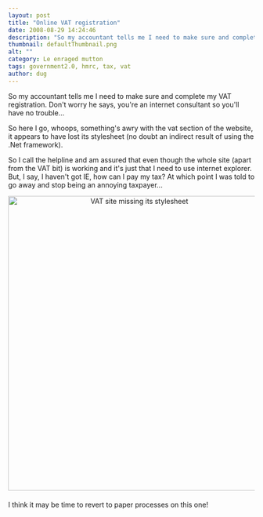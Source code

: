 ```yaml
---
layout: post
title: "Online VAT registration"
date: 2008-08-29 14:24:46
description: "So my accountant tells me I need to make sure and complete my VAT registration. Don&#8217;t worry he says, you&#8217;re an internet consultant so you&#8217;ll have no trouble&#8230; So here I go, whoops, something&#8217;s awry with the vat section of&#8230;"
thumbnail: defaultThumbnail.png
alt: ""
category: Le enraged mutton
tags: government2.0, hmrc, tax, vat
author: dug
---
```


<p>So my accountant tells me I need to make sure and complete my <span class="caps">VAT </span>registration. Don't worry he says, you're an internet consultant so you'll have no trouble...</p>

<p>So here I go, whoops, something's awry with the vat section of the website, it appears to have lost its stylesheet (no doubt an indirect result of using the .Net framework).</p>

<p>So I call the helpline and am assured that even though the whole site (apart from the <span class="caps">VAT </span>bit) is working and it's just that I need to use internet explorer. But, I say, I haven't got <span class="caps">IE, </span>how can I pay my tax? At which point I was told to go away and stop being an annoying taxpayer...</p>

<p><span class="mt-enclosure mt-enclosure-image" style="display: inline;"><a href="http://www.donkeyontheedge.com/assets_c/2008/08/vat_site_broken.html" onclick="window.open('http://www.donkeyontheedge.com/assets_c/2008/08/vat_site_broken.html','popup','width=734,height=849,scrollbars=no,resizable=no,toolbar=no,directories=no,location=no,menubar=no,status=no,left=0,top=0'); return false"><img src="http://www.donkeyontheedge.com/assets_c/2008/08/vat_site_broken-thumb-520x601.png" width="520" height="601" alt="VAT site missing its stylesheet" class="mt-image-center" style="text-align: center; display: block; margin: 0 auto 20px;" /></a></span></p>

<p>I think it may be time to revert to paper processes on this one!</p>
